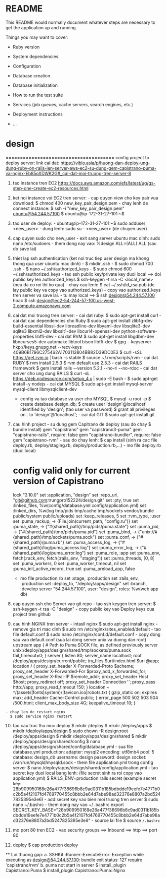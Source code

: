 # README

This README would normally document whatever steps are necessary to get the
application up and running.

Things you may want to cover:

* Ruby version

* System dependencies

* Configuration

* Database creation

* Database initialization

* How to run the test suite

* Services (job queues, cache servers, search engines, etc.)

* Deployment instructions

* ...
# design
======================================
config project to deploy server:
link cai dat: https://viblo.asia/p/huong-dan-deploy-ung-dung-ruby-on-rails-len-server-aws-ec2-su-dung-gem-capistrano-puma-va-nginx-Eb85oXDWK2G#_cai-dat-moi-truong-tren-server-8

  1. tao instance tren EC2
    https://docs.aws.amazon.com/efs/latest/ug/gs-step-one-create-ec2-resources.html

  2. ket noi instance voi EC2 tren server:
    - cap quyen view cho key pair vua download:
      $ chmod 400 new_key_pair_design.pem
    - chay lenh de connect instance:
        $ ssh -i "new_key_pair_design.pem" ubuntu@54.244.57.100
        $ ubuntu@ip-172-31-27-101:~$

  3. tao user de deploy:
    - ubuntu@ip-172-31-27-101:~$ sudo adduser <new_user>
    - dung lenh: sudo su - <new_user> (de chuyen user)

  4. cap quyen sudo cho new_user
    - exit sang server ubuntu mac dinh: sudo nano /etc/sudoers
    - them dong nay vao: %design ALL=(ALL) ALL (sau do save lai)

  5. thiet lap ssh authentication (ket noi truc tiep user design ma khong thong qua user ubuntu mac dinh)
    - $ mkdir .ssh
    - $ sudo chmod 700 .ssh
    - $ nano ~/.ssh/authorized_keys
    - $ sudo chmod 600 ~/.ssh/authorized_keys
    - tao ssh public key/private key duoi local ==> doi public key len authorized_keys
        $ ssh-keygen -t rsa -C <local_name> (neu da co roi thi bo qua)
    - chay cau lenh: $ cat ~/.ssh/id_rsa.pub (de lay public key va copy vao authorized_keys)
    - copy vao authorized_keys tren server va save lai.
    - tu may local ==> $ ssh design@54.244.57.100 hoac $ ssh design@ec2-54-244-57-100.us-west-2.compute.amazonaws.com

  6. cai dat moi truong tren server:
    - cai dat ruby:
      $ sudo apt-get install curl
    - cai dat cac dependencies cho Ruby
      $ sudo apt-get install zlib1g-dev build-essential libssl-dev libreadline-dev libyaml-dev libsqlite3-dev sqlite3 libxml2-dev libxslt1-dev libcurl4-openssl-dev python-software-properties libffi-dev
    - cai dat RVM
      $ sudo apt-get install libgdbm-dev libncurses5-dev automake libtool bison libffi-dev
      $ gpg --keyserver hkp://keys.gnupg.net --recv-keys 409B6B1796C275462A1703113804BB82D39DC0E3
      $ curl -sSL https://get.rvm.io | bash -s stable
      $ source ~/.rvm/scripts/rvm
    - cai dat RUBY
      $ rvm install 2.5.3
      $ rvm default use 2.5.3
    - cai dat RAILS framework
      $ gem install rails --version 5.2.1 --no-ri --no-rdoc
    - cai dat server cho ung dung RAILS
      $ curl -sL https://deb.nodesource.com/setup_4.x | sudo -E bash -
      $ sudo apt-get install -y nodejs
    - cai dat MYSQL
      $ sudo apt-get install mysql-server mysql-client libmysqlclient-dev
      * config va tao database va user cho MYSQL
        $ mysql -u root -p
        $ create database design_db;
        $ create user 'design'@localhost' identified by 'design'; (tao user va password)
        $ grant all privileges on *.* to 'design'@'localhost';
    - cai dat GIT
      $ sudo apt-get install git

  7. cau hinh project
    - su dung gem Capitrano de deploy (sau do chay $ bundle install)
      gem "capistrano"
      gem "capistrano3-puma"
      gem "capistrano-rails", require: false
      gem "capistrano-bundler", require: false
      gem "capistrano-rvm"
    - sau do chay lenh:
      $ cap install (sinh ra cac file deploy.rb, deploy/staging.rb, deploy/production.rb,...)
    - mo file deploy.rb (duoi local)
        # config valid only for current version of Capistrano
        lock "3.10.0"
        set :application, "design"
        set :repo_url, "git@github.com:trungpro152224/design.git"
        set :pty, true
        set :linked_files, %w(config/database.yml config/application.yml)
        set :linked_dirs, %w(log tmp/pids tmp/cache tmp/sockets vendor/bundle public/system public/uploads)
        set :keep_releases, 5
        set :rvm_type, :user
        set :puma_rackup, -> {File.join(current_path, "config.ru")}
        set :puma_state, -> {"#{shared_path}/tmp/pids/puma.state"}
        set :puma_pid, -> {"#{shared_path}/tmp/pids/puma.pid"}
        set :puma_bind, -> {"unix://#{shared_path}/tmp/sockets/puma.sock"}
        set :puma_conf, -> {"#{shared_path}/puma.rb"}
        set :puma_access_log, -> {"#{shared_path}/log/puma_access.log"}
        set :puma_error_log, -> {"#{shared_path}/log/puma_error.log"}
        set :puma_role, :app
        set :puma_env, fetch(:rack_env, fetch(:rails_env, "staging"))
        set :puma_threads, [0, 8]
        set :puma_workers, 0
        set :puma_worker_timeout, nil
        set :puma_init_active_record, true
        set :puma_preload_app, false
      - mo file production.rb
        set :stage, :production
        set :rails_env, :production
        set :deploy_to, "/deploy/apps/design"
        set :branch, :develop
        server "54.244.57.100", user: "design", roles: %w(web app db)

  8. cap quyen ssh cho Server vao git repo
    - tao ssh keygen tren server:
      $ ssh-keygen -t rsa -C "design"
    - copy public key vao Deploy keys cua project tren github

  9. cau hinh NGINX tren server
    - intasll nginx
      $ sudo apt-get install nginx
    - remove gia tri mac dinh
      $ sudo rm /etc/nginx/sites_enabled/default
    - tao file default.conf
      $ sudo nano /etc/nginx/conf.d/default.conf
    - copy dong sau vao default.conf (sua lai dong server unix va duong dan root)
          upstream app {
         # Path to Puma SOCK file, as defined previously
         server unix:/deploy/apps/design/shared/tmp/sockets/puma.sock fail_timeout=0;
       }
       server {
         listen 80;
         server_name localhost;
         root /deploy/apps/design/current/public;
         try_files $uri/index.html $uri @app;
         location / {
           proxy_set_header X-Forwarded-Proto $scheme;
           proxy_set_header X-Forwarded-For $proxy_add_x_forwarded_for;
           proxy_set_header X-Real-IP $remote_addr;
           proxy_set_header Host $host;
           proxy_redirect off;
           proxy_set_header Connection '';
           proxy_pass http://app;
           proxy_read_timeout 150;
         }
         location ~ ^/(assets|fonts|system)/|favicon.ico|robots.txt {
           gzip_static on;
           expires max;
           add_header Cache-Control public;
         }
         error_page 500 502 503 504 /500.html;
         client_max_body_size 4G;
         keepalive_timeout 10;
       }

    - chay len de restart nginx
      $ sudo service nginx restart

  10. tao cau truc thu muc deploy
      $ mkdir /deploy
      $ mkdir /deploy/apps
      $ mkdir /deploy/apps/design
      $ sudo chown -R design:root /deploy/apps/design
      $ mkdir /deploy/apps/design/shared
      $ mkdir /deploy/apps/design/shared/config
      $ nano /deploy/apps/design/shared/config/database.yml
    - sua file database.yml
        production:
        adapter: mysql2
        encoding: utf8mb4
        pool: 5
        database: design_db
        username: design
        password: design
        socket: /var/run/mysqld/mysqld.sock
    - them file application.yml trong config server
      $ nano /deploy/apps/design/shared/config/application.yml
    - tao secret key duoi local bang lenh: (file secret sinh ra roi copy vao application.yml)
      $ RAILS_ENV=production rails secret
      (example secret key: 28b909950168e26a477f38696b8c9ad0311b185bdbdde19eefe7e4771b0c2b5a4f2107fd4769770455c8bbb2e64d7abe98ad32376e8807a2bd5247825395e3e6)
    - add secret key vao bien moi truong tren server
      $ sudo nano ~/.bashrc
    - them dong nay vao ~/ .bashrc
      export SECRET_KEY_BASE="28b909950168e26a477f38696b8c9ad0311b185bdbdde19eefe7e4771b0c2b5a4f2107fd4769770455c8bbb2e64d7abe98ad32376e8807a2bd5247825395e3e6"
    - source lai file
      $ source `/.bashrc`

  11. mo port 80  tren EC2
    - vao security groups ==> Inbound ==> http ==> port 80

  12. deploy
    $ cap production deploy


** Loi thuong gap:
  a. SSHKit::Runner::ExecuteError: Exception while executing as design@54.244.57.100: bundle exit status: 127
    require 'capistrano/rvm'
  b. puma not start in server
    $ install_plugin Capistrano::Puma
    $ install_plugin Capistrano::Puma::Nginx

